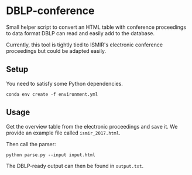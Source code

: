 # DBLP-conference

Small helper script to convert an HTML table with conference proceedings
to data format DBLP can read and easily add to the database.

Currently, this tool is tightly tied to ISMIR's electronic conference proceedings but could be adapted easily.

## Setup

You need to satisfy some Python dependencies.

```
conda env create -f environment.yml
```

## Usage

Get the overview table from the electronic proceedings and save it.
We provide an example file called `ismir_2017.html`.

Then call the parser:

```
python parse.py --input input.html
```

The DBLP-ready output can then be found in `output.txt`.
